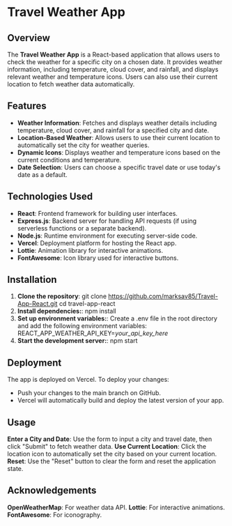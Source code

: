 # Travel Weather App

## Overview

The **Travel Weather App** is a React-based application that allows users to check the weather for a specific city on a chosen date. It provides weather information, including temperature, cloud cover, and rainfall, and displays relevant weather and temperature icons. Users can also use their current location to fetch weather data automatically.

## Features

- **Weather Information**: Fetches and displays weather details including temperature, cloud cover, and rainfall for a specified city and date.
- **Location-Based Weather**: Allows users to use their current location to automatically set the city for weather queries.
- **Dynamic Icons**: Displays weather and temperature icons based on the current conditions and temperature.
- **Date Selection**: Users can choose a specific travel date or use today's date as a default.

## Technologies Used

- **React**: Frontend framework for building user interfaces.
- **Express.js**: Backend server for handling API requests (if using serverless functions or a separate backend).
- **Node.js**: Runtime environment for executing server-side code.
- **Vercel**: Deployment platform for hosting the React app.
- **Lottie**: Animation library for interactive animations.
- **FontAwesome**: Icon library used for interactive buttons.

## Installation

1. **Clone the repository**:
   git clone https://github.com/marksav85/Travel-App-React.git
   cd travel-app-react
2. **Install dependencies:**:
   npm install
3. **Set up environment variables:**:
   Create a .env file in the root directory and add the following environment variables:
   REACT_APP_WEATHER_API_KEY=_your_api_key_here_
4. **Start the development server:**:
   npm start

## Deployment

The app is deployed on Vercel. To deploy your changes:

- Push your changes to the main branch on GitHub.
- Vercel will automatically build and deploy the latest version of your app.

## Usage

**Enter a City and Date**: Use the form to input a city and travel date, then click "Submit" to fetch weather data.
**Use Current Location**: Click the location icon to automatically set the city based on your current location.
**Reset**: Use the "Reset" button to clear the form and reset the application state.

## Acknowledgements

**OpenWeatherMap**: For weather data API.
**Lottie**: For interactive animations.
**FontAwesome**: For iconography.
